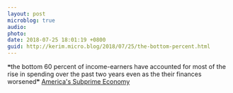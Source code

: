 ```yaml
---
layout: post
microblog: true
audio: 
photo: 
date: 2018-07-25 18:01:19 +0800
guid: http://kerim.micro.blog/2018/07/25/the-bottom-percent.html
---
```

❝the bottom 60 percent of income-earners have accounted for most of the rise in spending over the past two years even as the their finances worsened❞ [America's Subprime Economy](https://www.nakedcapitalism.com/2018/07/americas-subprime-economy.html)
